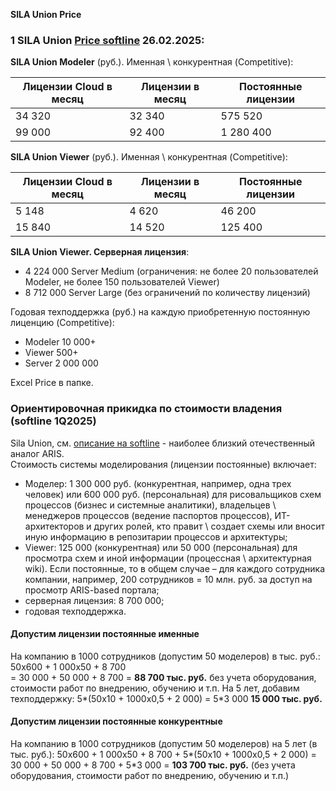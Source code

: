 **SILA Union Price**
### 1 SILA Union [Price softline](https://store.softline.ru/silaunion/sila-union-viewer/#licenses) 26.02.2025:

**SILA Union Modeler** (руб.). Именная \ конкурентная (Competitive):

| Лицензии Cloud в месяц | Лицензии в месяц | Постоянные лицензии |
|---|---|---|
| 34 320 | 32 340 | 575 520 |
| 99 000 | 92 400 | 1 280 400 |

**SILA Union Viewer** (руб.). Именная \ конкурентная (Competitive):

| Лицензии Cloud в месяц | Лицензии в месяц | Постоянные лицензии |
|---|---|---|
| 5 148 | 4 620 | 46 200 |
| 15 840 | 14 520 | 125 400 |

**SILA Union Viewer. Серверная лицензия**:  
- 4 224 000 Server Medium (ограничения: не более 20 пользователей Modeler, не более 150 пользователей Viewer)
- 8 712 000 Server Large (без ограничений по количеству лицензий) 

Годовая техподдержка (руб.) на каждую приобретенную постоянную лиценцию (Competitive):
- Modeler 10 000+
- Viewer 500+ 
- Server 2 000 000
  
Excel Price в папке. 
### Ориентировочная прикидка по стоимости владения (softline 1Q2025)
Sila Union, см. [описание на softline](https://softline.ru/about/our_partners/sila-union?sphrase_id=86419) - наиболее близкий отечественный аналог ARIS.  
Стоимость системы моделирования (лицензии постоянные) включает:  
-  Моделер: 1 300 000 руб. (конкурентная, например, одна трех человек) или 600 000 руб. (персональная) для рисовальщиков схем процессов (бизнес и системные аналитики), владельцев \ менеджеров процессов (ведение паспортов процессов), ИТ-архитекторов и других ролей, кто правит \ создает схемы или вносит иную информацию в репозитарии процессов и архитектуры;
- Viewer: 125 000 (конкурентная) или 50 000 (персональная) для просмотра схем и иной информации (процессная \ архитектурная wiki). Если постоянные, то в общем случае – для каждого сотрудника компании, например, 200 сотрудников = 10 млн. руб. за доступ на просмотр ARIS-based портала;
- серверная лицензия: 8 700 000; 
- годовая техподдержка.

#### Допустим лицензии постоянные именные 
На компанию в 1000 сотрудников (допустим 50 моделеров) в тыс. руб.:  50х600 + 1 000х50 + 8 700  
= 30 000 + 50 000 + 8 700 = **88 700 тыс. руб.** без учета оборудования, стоимости работ по внедрению, обучению и т.п.
На 5 лет, добавим техподдержку: 5*(50х10 + 1000х0,5 + 2 000) = 5*3 000 **15 000 тыс. руб.**
#### Допустим лицензии постоянные конкурентные
На компанию в 1000 сотрудников (допустим 50 моделеров) на 5 лет (в тыс. руб.):  50х600 + 1 000х50 + 8 700 + 5*(50х10 + 1000х0,5 + 2 000) = 30 000 + 50 000 + 8 700 + 5*3 000 = **103 700 тыс. руб.** (без учета оборудования, стоимости работ по внедрению, обучению и т.п.)

